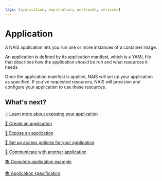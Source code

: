 ```yaml
---
tags: [application, explanation, workloads, services]
---
```


# Application

A NAIS application lets you run one or more instances of a container image. 

An application is defined by its application manifest, which is a YAML file that describes how the application should be run and what resources it needs.

Once the application manifest is applied, NAIS will set up your application as specified. If you've requested resources, NAIS will provision and configure your application to use those resources.

## What's next?

[:bulb: Learn more about exposing your application](explanations/expose.md)

[:dart: Create an application](how-to/create.md)

[:dart: Expose an application](how-to/expose.md)

[:dart: Set up access policies for your application](../how-to/access-policies.md)

[:dart: Communicate with another application](../how-to/communication.md)

[:books: Complete application example](reference/application-example.md)

[:books: Application specification](reference/application-spec.md)
